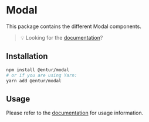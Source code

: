 # Modal

This package contains the different Modal components.

> 💡 Looking for the [documentation](https://entur-design-system.firebaseapp.com/komponenter/layout-og-flater/modal)?

## Installation

```sh
npm install @entur/modal
# or if you are using Yarn:
yarn add @entur/modal
```

## Usage

Please refer to the [documentation](https://entur-design-system.firebaseapp.com/komponenter/layout-og-flater/modal) for usage information.
